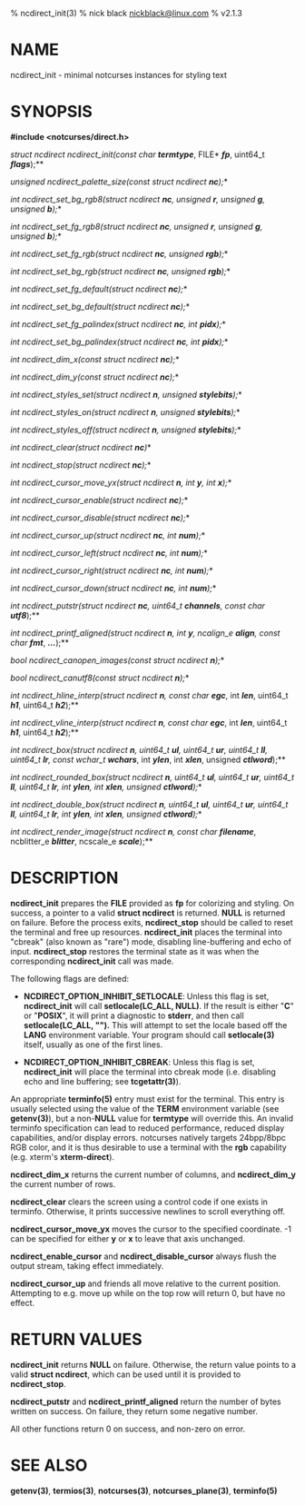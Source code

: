 % ncdirect_init(3)
% nick black <nickblack@linux.com>
% v2.1.3

# NAME

ncdirect_init - minimal notcurses instances for styling text

# SYNOPSIS

**#include <notcurses/direct.h>**

**struct ncdirect* ncdirect_init(const char* ***termtype***, FILE* ***fp***, uint64_t ***flags***);**

**unsigned ncdirect_palette_size(const struct ncdirect* ***nc***);**

**int ncdirect_set_bg_rgb8(struct ncdirect* ***nc***, unsigned ***r***, unsigned ***g***, unsigned ***b***);**

**int ncdirect_set_fg_rgb8(struct ncdirect* ***nc***, unsigned ***r***, unsigned ***g***, unsigned ***b***);**

**int ncdirect_set_fg_rgb(struct ncdirect* ***nc***, unsigned ***rgb***);**

**int ncdirect_set_bg_rgb(struct ncdirect* ***nc***, unsigned ***rgb***);**

**int ncdirect_set_fg_default(struct ncdirect* ***nc***);**

**int ncdirect_set_bg_default(struct ncdirect* ***nc***);**

**int ncdirect_set_fg_palindex(struct ncdirect* ***nc***, int ***pidx***);**

**int ncdirect_set_bg_palindex(struct ncdirect* ***nc***, int ***pidx***);**

**int ncdirect_dim_x(const struct ncdirect* ***nc***);**

**int ncdirect_dim_y(const struct ncdirect* ***nc***);**

**int ncdirect_styles_set(struct ncdirect* ***n***, unsigned ***stylebits***);**

**int ncdirect_styles_on(struct ncdirect* ***n***, unsigned ***stylebits***);**

**int ncdirect_styles_off(struct ncdirect* ***n***, unsigned ***stylebits***);**

**int ncdirect_clear(struct ncdirect* ***nc***)**

**int ncdirect_stop(struct ncdirect* ***nc***);**

**int ncdirect_cursor_move_yx(struct ncdirect* ***n***, int ***y***, int ***x***);**

**int ncdirect_cursor_enable(struct ncdirect* ***nc***);**

**int ncdirect_cursor_disable(struct ncdirect* ***nc***);**

**int ncdirect_cursor_up(struct ncdirect* ***nc***, int ***num***);**

**int ncdirect_cursor_left(struct ncdirect* ***nc***, int ***num***);**

**int ncdirect_cursor_right(struct ncdirect* ***nc***, int ***num***);**

**int ncdirect_cursor_down(struct ncdirect* ***nc***, int ***num***);**

**int ncdirect_putstr(struct ncdirect* ***nc***, uint64_t ***channels***, const char* ***utf8***);**

**int ncdirect_printf_aligned(struct ncdirect* ***n***, int ***y***, ncalign_e ***align***, const char* ***fmt***, ***...***);**

**bool ncdirect_canopen_images(const struct ncdirect* ***n***);**

**bool ncdirect_canutf8(const struct ncdirect* ***n***);**

**int ncdirect_hline_interp(struct ncdirect* ***n***, const char* ***egc***, int ***len***, uint64_t ***h1***, uint64_t ***h2***);**

**int ncdirect_vline_interp(struct ncdirect* ***n***, const char* ***egc***, int ***len***, uint64_t ***h1***, uint64_t ***h2***);**

**int ncdirect_box(struct ncdirect* ***n***, uint64_t ***ul***, uint64_t ***ur***, uint64_t ***ll***, uint64_t ***lr***, const wchar_t* ***wchars***, int ***ylen***, int ***xlen***, unsigned ***ctlword***);**

**int ncdirect_rounded_box(struct ncdirect* ***n***, uint64_t ***ul***, uint64_t ***ur***, uint64_t ***ll***, uint64_t ***lr***, int ***ylen***, int ***xlen***, unsigned ***ctlword***);**

**int ncdirect_double_box(struct ncdirect* ***n***, uint64_t ***ul***, uint64_t ***ur***, uint64_t ***ll***, uint64_t ***lr***, int ***ylen***, int ***xlen***, unsigned ***ctlword***);**

**int ncdirect_render_image(struct ncdirect* ***n***, const char* ***filename***, ncblitter_e ***blitter***, ncscale_e ***scale***);**

# DESCRIPTION

**ncdirect_init** prepares the **FILE** provided as **fp** for colorizing and
styling. On success, a pointer to a valid **struct ncdirect** is returned.
**NULL** is returned on failure. Before the process exits, **ncdirect_stop**
should be called to reset the terminal and free up resources. **ncdirect_init**
places the terminal into "cbreak" (also known as "rare") mode, disabling
line-buffering and echo of input. **ncdirect_stop** restores the terminal state
as it was when the corresponding **ncdirect_init** call was made.

The following flags are defined:

* **NCDIRECT_OPTION_INHIBIT_SETLOCALE**: Unless this flag is set,
    **ncdirect_init** will call **setlocale(LC_ALL, NULL)**. If the result is
    either "**C**" or "**POSIX**", it will print a diagnostic to **stderr**, and
    then call **setlocale(LC_ALL, "").** This will attempt to set the locale
    based off the **LANG** environment variable. Your program should call
    **setlocale(3)** itself, usually as one of the first lines.

* **NCDIRECT_OPTION_INHIBIT_CBREAK**: Unless this flag is set, **ncdirect_init**
    will place the terminal into cbreak mode (i.e. disabling echo and line
    buffering; see **tcgetattr(3)**).

An appropriate **terminfo(5)** entry must exist for the terminal. This entry is
usually selected using the value of the **TERM** environment variable (see
**getenv(3)**), but a non-**NULL** value for **termtype** will override this. An
invalid terminfo specification can lead to reduced performance, reduced
display capabilities, and/or display errors. notcurses natively targets
24bpp/8bpc RGB color, and it is thus desirable to use a terminal with the
**rgb** capability (e.g. xterm's **xterm-direct**).

**ncdirect_dim_x** returns the current number of columns, and **ncdirect_dim_y**
the current number of rows.

**ncdirect_clear** clears the screen using a control code if one exists in
terminfo. Otherwise, it prints successive newlines to scroll everything off.

**ncdirect_cursor_move_yx** moves the cursor to the specified coordinate. -1 can
be specified for either **y** or **x** to leave that axis unchanged.

**ncdirect_enable_cursor** and **ncdirect_disable_cursor** always flush the
output stream, taking effect immediately.

**ncdirect_cursor_up** and friends all move relative to the current position.
Attempting to e.g. move up while on the top row will return 0, but have no
effect.

# RETURN VALUES

**ncdirect_init** returns **NULL** on failure. Otherwise, the return value
points to a valid **struct ncdirect**, which can be used until it is provided
to **ncdirect_stop**.

**ncdirect_putstr** and **ncdirect_printf_aligned** return the number of bytes
written on success. On failure, they return some negative number.

All other functions return 0 on success, and non-zero on error.

# SEE ALSO

**getenv(3)**,
**termios(3)**,
**notcurses(3)**,
**notcurses_plane(3)**,
**terminfo(5)**

